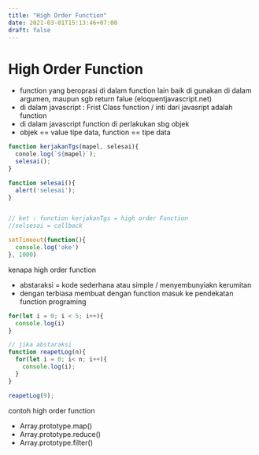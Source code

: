 ```yaml
---
title: "High Order Function"
date: 2021-03-01T15:13:46+07:00
draft: false
---
```


# High Order Function
- function yang beroprasi di dalam function lain baik di gunakan di dalam argumen, maupun sgb return falue (eloquentjavascript.net)
- di dalam javascript : Frist Class function / inti dari javasript adalah function
- di dalam javascript function di perlakukan sbg objek
- objek == value tipe data, function == tipe data

```javascript
function kerjakanTgs(mapel, selesai){
  conole.log(`${mapel}`);
  selesai();
}

function selesai(){
  alert('selesai');
}


// ket : function kerjakanTgs = high order Function
//selsesai = callback

setTimeout(function(){
  console.log('oke')
}, 1000)
```

kenapa high order function
- abstaraksi = kode sederhana atau simple / menyembunyiakn kerumitan
- dengan terbiasa membuat dengan function masuk ke pendekatan function programing

```javascript
for(let i = 0; i < 5; i++){
  console.log(i)
}

// jika abstaraksi
function reapetLog(n){
  for(let i = 0; i< n; i++){
    console.log(i);
  }
}

reapetLog(9);
```

contoh high order function
- Array.prototype.map()
- Array.prototype.reduce()
- Array.prototype.filter()
